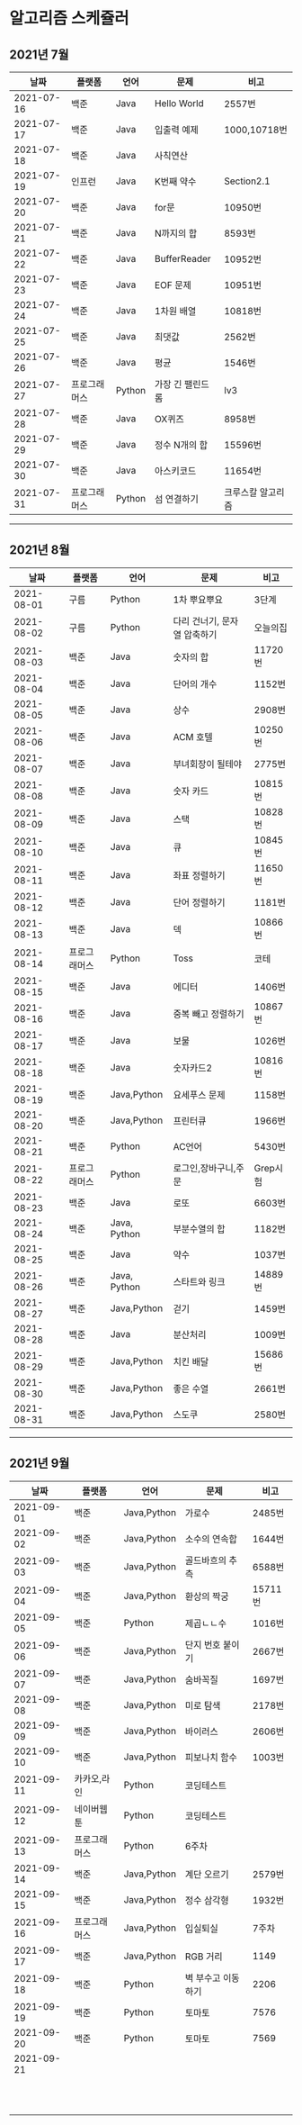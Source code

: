 # 알고리즘 스케쥴러

## 2021년 7월

| 날짜       | 플랫폼       | 언어   | 문제             | 비고              |
| ---------- | ------------ | ------ | ---------------- | ----------------- |
| 2021-07-16 | 백준         | Java   | Hello World      | 2557번            |
| 2021-07-17 | 백준         | Java   | 입출력 예제      | 1000,10718번      |
| 2021-07-18 | 백준         | Java   | 사칙연산         |                   |
| 2021-07-19 | 인프런       | Java   | K번째 약수       | Section2.1        |
| 2021-07-20 | 백준         | Java   | for문            | 10950번           |
| 2021-07-21 | 백준         | Java   | N까지의 합       | 8593번            |
| 2021-07-22 | 백준         | Java   | BufferReader     | 10952번           |
| 2021-07-23 | 백준         | Java   | EOF 문제         | 10951번           |
| 2021-07-24 | 백준         | Java   | 1차원 배열       | 10818번           |
| 2021-07-25 | 백준         | Java   | 최댓값           | 2562번            |
| 2021-07-26 | 백준         | Java   | 평균             | 1546번            |
| 2021-07-27 | 프로그래머스 | Python | 가장 긴 팰린드롬 | lv3               |
| 2021-07-28 | 백준         | Java   | OX퀴즈           | 8958번            |
| 2021-07-29 | 백준         | Java   | 정수 N개의 합    | 15596번           |
| 2021-07-30 | 백준         | Java   | 아스키코드       | 11654번           |
| 2021-07-31 | 프로그래머스 | Python | 섬 연결하기      | 크루스칼 알고리즘 |

----

## 2021년 8월

| 날짜       | 플랫폼       | 언어         | 문제                         | 비고     |
| ---------- | ------------ | ------------ | ---------------------------- | -------- |
| 2021-08-01 | 구름         | Python       | 1차 뿌요뿌요                 | 3단계    |
| 2021-08-02 | 구름         | Python       | 다리 건너기, 문자열 압축하기 | 오늘의집 |
| 2021-08-03 | 백준         | Java         | 숫자의 합                    | 11720번  |
| 2021-08-04 | 백준         | Java         | 단어의 개수                  | 1152번   |
| 2021-08-05 | 백준         | Java         | 상수                         | 2908번   |
| 2021-08-06 | 백준         | Java         | ACM 호텔                     | 10250번  |
| 2021-08-07 | 백준         | Java         | 부녀회장이 될테야            | 2775번   |
| 2021-08-08 | 백준         | Java         | 숫자 카드                    | 10815번  |
| 2021-08-09 | 백준         | Java         | 스택                         | 10828번  |
| 2021-08-10 | 백준         | Java         | 큐                           | 10845번  |
| 2021-08-11 | 백준         | Java         | 좌표 정렬하기                | 11650번  |
| 2021-08-12 | 백준         | Java         | 단어 정렬하기                | 1181번   |
| 2021-08-13 | 백준         | Java         | 덱                           | 10866번  |
| 2021-08-14 | 프로그래머스 | Python       | Toss                         | 코테     |
| 2021-08-15 | 백준         | Java         | 에디터                       | 1406번   |
| 2021-08-16 | 백준         | Java         | 중복 빼고 정렬하기           | 10867번  |
| 2021-08-17 | 백준         | Java         | 보물                         | 1026번   |
| 2021-08-18 | 백준         | Java         | 숫자카드2                    | 10816번  |
| 2021-08-19 | 백준         | Java,Python  | 요세푸스 문제                | 1158번   |
| 2021-08-20 | 백준         | Java,Python  | 프린터큐                     | 1966번   |
| 2021-08-21 | 백준         | Python       | AC언어                       | 5430번   |
| 2021-08-22 | 프로그래머스 | Python       | 로그인,장바구니,주문         | Grep시험 |
| 2021-08-23 | 백준         | Java         | 로또                         | 6603번   |
| 2021-08-24 | 백준         | Java, Python | 부분수열의 합                | 1182번   |
| 2021-08-25 | 백준         | Java         | 약수                         | 1037번   |
| 2021-08-26 | 백준         | Java, Python | 스타트와 링크                | 14889번  |
| 2021-08-27 | 백준         | Java,Python  | 걷기                         | 1459번   |
| 2021-08-28 | 백준         | Java         | 분산처리                     | 1009번   |
| 2021-08-29 | 백준         | Java,Python  | 치킨 배달                    | 15686번  |
| 2021-08-30 | 백준         | Java,Python  | 좋은 수열                    | 2661번   |
| 2021-08-31 | 백준         | Java,Python  | 스도쿠                       | 2580번   |

----

## 2021년 9월

| 날짜       | 플랫폼       | 언어        | 문제               | 비고    |
| ---------- | ------------ | ----------- | ------------------ | ------- |
| 2021-09-01 | 백준         | Java,Python | 가로수             | 2485번  |
| 2021-09-02 | 백준         | Java,Python | 소수의 연속합      | 1644번  |
| 2021-09-03 | 백준         | Java,Python | 골드바흐의 추측    | 6588번  |
| 2021-09-04 | 백준         | Java,Python | 환상의 짝궁        | 15711번 |
| 2021-09-05 | 백준         | Python      | 제곱ㄴㄴ수         | 1016번  |
| 2021-09-06 | 백준         | Java,Python | 단지 번호 붙이기   | 2667번  |
| 2021-09-07 | 백준         | Java,Python | 숨바꼭질           | 1697번  |
| 2021-09-08 | 백준         | Java,Python | 미로 탐색          | 2178번  |
| 2021-09-09 | 백준         | Java,Python | 바이러스           | 2606번  |
| 2021-09-10 | 백준         | Java,Python | 피보나치 함수      | 1003번  |
| 2021-09-11 | 카카오,라인  | Python      | 코딩테스트         |         |
| 2021-09-12 | 네이버웹툰   | Python      | 코딩테스트         |         |
| 2021-09-13 | 프로그래머스 | Python      | 6주차              |         |
| 2021-09-14 | 백준         | Java,Python | 계단 오르기        | 2579번  |
| 2021-09-15 | 백준         | Java,Python | 정수 삼각형        | 1932번  |
| 2021-09-16 | 프로그래머스 | Java,Python | 입실퇴실           | 7주차   |
| 2021-09-17 | 백준         | Java,Python | RGB 거리           | 1149    |
| 2021-09-18 | 백준         | Python      | 벽 부수고 이동하기 | 2206    |
| 2021-09-19 | 백준         | Python      | 토마토             | 7576    |
| 2021-09-20 | 백준         | Python      | 토마토             | 7569    |
| 2021-09-21 |              |             |                    |         |
|            |              |             |                    |         |
|            |              |             |                    |         |
|            |              |             |                    |         |
|            |              |             |                    |         |
|            |              |             |                    |         |
|            |              |             |                    |         |
|            |              |             |                    |         |
|            |              |             |                    |         |
|            |              |             |                    |         |
|            |              |             |                    |         |
|            |              |             |                    |         |
